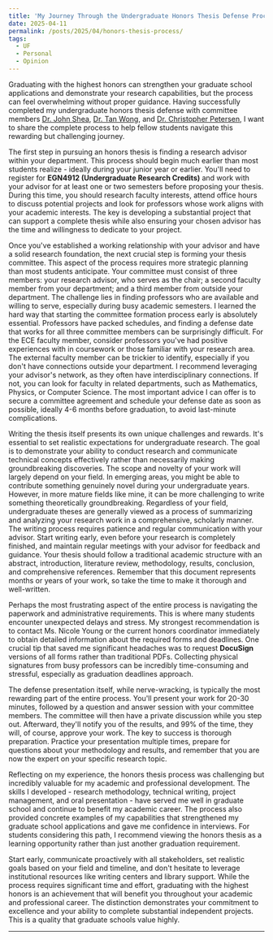 ```yaml
---
title: 'My Journey Through the Undergraduate Honors Thesis Defense Process'
date: 2025-04-11
permalink: /posts/2025/04/honors-thesis-process/
tags:
  - UF
  - Personal
  - Opinion
---
```


Graduating with the highest honors can strengthen your graduate school applications and demonstrate your research capabilities, but the process can feel overwhelming without proper guidance. 
Having successfully completed my undergraduate honors thesis defense with committee members [Dr. John Shea](https://www.ece.ufl.edu/people/faculty/john-m-shea/), [Dr. Tan Wong](https://www.ece.ufl.edu/people/faculty/tan-wong/), 
and [Dr. Christopher Petersen](https://mae.ufl.edu/people/name/christopher-petersen/), 
I want to share the complete process to help fellow students navigate this rewarding but challenging journey. <br>

The first step in pursuing an honors thesis is finding a research advisor within your department. This process should begin much earlier than most students realize - ideally during your junior year or earlier. 
You'll need to register for **EGN4912 (Undergraduate Research Credits)** and work with your advisor for at least one or two semesters before proposing your thesis. 
During this time, you should research faculty interests, attend office hours to discuss potential projects and look for professors whose work aligns with your academic interests. 
The key is developing a substantial project that can support a complete thesis while also ensuring your chosen advisor has the time and willingness to dedicate to your project. <br>

Once you've established a working relationship with your advisor and have a solid research foundation, the next crucial step is forming your thesis committee. 
This aspect of the process requires more strategic planning than most students anticipate. 
Your committee must consist of three members: your research advisor, who serves as the chair; a second faculty member from your department; and a third member from outside your department. 
The challenge lies in finding professors who are available and willing to serve, especially during busy academic semesters.
I learned the hard way that starting the committee formation process early is absolutely essential. Professors have packed schedules, 
and finding a defense date that works for all three committee members can be surprisingly difficult. 
For the ECE faculty member, consider professors you've had positive experiences with in coursework or those familiar with your research area. 
The external faculty member can be trickier to identify, especially if you don't have connections outside your department. 
I recommend leveraging your advisor's network, as they often have interdisciplinary connections. If not, you can look for faculty in related departments, 
such as Mathematics, Physics, or Computer Science. The most important advice I can offer is to secure a committee agreement and schedule your defense date as soon as possible, 
ideally 4-6 months before graduation, to avoid last-minute complications. <br> 

Writing the thesis itself presents its own unique challenges and rewards. It's essential to set realistic expectations for undergraduate research. 
The goal is to demonstrate your ability to conduct research and communicate technical concepts effectively rather than necessarily making groundbreaking discoveries. 
The scope and novelty of your work will largely depend on your field. In emerging areas, you might be able to contribute something genuinely novel during your undergraduate years. 
However, in more mature fields like mine, it can be more challenging to write something theoretically groundbreaking. 
Regardless of your field, undergraduate theses are generally viewed as a process of summarizing and analyzing your research work in a comprehensive, scholarly manner.
The writing process requires patience and regular communication with your advisor. Start writing early, 
even before your research is completely finished, and maintain regular meetings with your advisor for feedback and guidance. 
Your thesis should follow a traditional academic structure with an abstract, introduction, literature review, methodology, results, conclusion, 
and comprehensive references. Remember that this document represents months or years of your work, so take the time to make it thorough and well-written. <br> 

Perhaps the most frustrating aspect of the entire process is navigating the paperwork and administrative requirements. This is where many students encounter unexpected delays and stress. 
My strongest recommendation is to contact Ms. Nicole Young or the current honors coordinator immediately to obtain detailed information about the required forms and deadlines. 
One crucial tip that saved me significant headaches was to request **DocuSign** versions of all forms rather than traditional PDFs. 
Collecting physical signatures from busy professors can be incredibly time-consuming and stressful, especially as graduation deadlines approach. <br>

The defense presentation itself, while nerve-wracking, is typically the most rewarding part of the entire process. You'll present your work for 20-30 minutes, followed by a question and answer session with your committee members. 
The committee will then have a private discussion while you step out. Afterward, they'll notify you of the results, and 99% of the time, they will, of course, approve your work. 
The key to success is thorough preparation. Practice your presentation multiple times, prepare for questions about your methodology and results, and remember that you are now the expert on your specific research topic. <br>

Reflecting on my experience, the honors thesis process was challenging but incredibly valuable for my academic and professional development. 
The skills I developed - research methodology, technical writing, project management, and oral presentation - have served me well in graduate school and continue to benefit my academic career. 
The process also provided concrete examples of my capabilities that strengthened my graduate school applications and gave me confidence in interviews.
For students considering this path, I recommend viewing the honors thesis as a learning opportunity rather than just another graduation requirement. <br>

Start early, communicate proactively with all stakeholders, set realistic goals based on your field and timeline, and don't hesitate to leverage institutional resources like writing centers and library support. 
While the process requires significant time and effort, graduating with the highest honors is an achievement that will benefit you throughout your academic and professional career. 
The distinction demonstrates your commitment to excellence and your ability to complete substantial independent projects. This is a quality that graduate schools value highly.

------